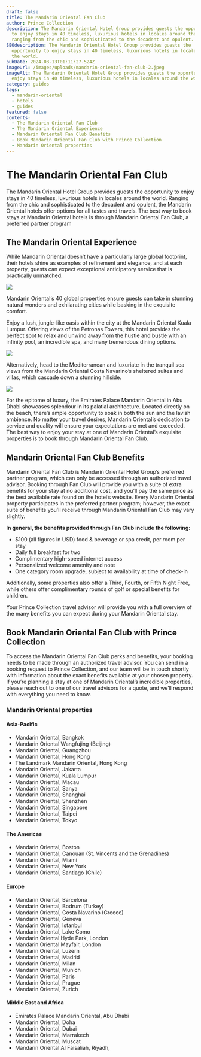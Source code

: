 ```yaml
---
draft: false
title: The Mandarin Oriental Fan Club
author: Prince Collection
description: The Mandarin Oriental Hotel Group provides guests the opportunity
  to enjoy stays in 40 timeless, luxurious hotels in locales around the world,
  ranging from the chic and sophisticated to the decadent and opulent.
SEOdescription: The Mandarin Oriental Hotel Group provides guests the
  opportunity to enjoy stays in 40 timeless, luxurious hotels in locales around
  the world.
pubDate: 2024-03-13T01:11:27.524Z
imageUrl: /images/uploads/mandarin-oriental-fan-club-2.jpeg
imageAlt: The Mandarin Oriental Hotel Group provides guests the opportunity to
  enjoy stays in 40 timeless, luxurious hotels in locales around the world.
category: guides
tags:
  - mandarin-oriental
  - hotels
  - guides
featured: false
contents:
  - The Mandarin Oriental Fan Club
  - The Mandarin Oriental Experience
  - Mandarin Oriental Fan Club Benefits
  - Book Mandarin Oriental Fan Club with Prince Collection
  - Mandarin Oriental properties
---
```

# The Mandarin Oriental Fan Club

The Mandarin Oriental Hotel Group provides guests the opportunity to enjoy stays in 40 timeless, luxurious hotels in locales around the world. Ranging from the chic and sophisticated to the decadent and opulent, the Mandarin Oriental hotels offer options for all tastes and travels. The best way to book stays at Mandarin Oriental hotels is through Mandarin Oriental Fan Club, a preferred partner program

## The Mandarin Oriental Experience

While Mandarin Oriental doesn’t have a particularly large global footprint, their hotels shine as examples of refinement and elegance, and at each property, guests can expect exceptional anticipatory service that is practically unmatched.

![](/images/uploads/mandarin-oriental-fan-club-1.jpeg)

Mandarin Oriental’s 40 global properties ensure guests can take in stunning natural wonders and exhilarating cities while basking in the exquisite comfort.

Enjoy a lush, jungle-like oasis within the city at the Mandarin Oriental Kuala Lumpur. Offering views of the Petronas Towers, this hotel provides the perfect spot to relax and unwind away from the hustle and bustle with an infinity pool, an incredible spa, and many tremendous dining options.

![](/images/uploads/mandarin-oriental-fan-club-2.jpeg)

Alternatively, head to the Mediterranean and luxuriate in the tranquil sea views from the Mandarin Oriental Costa Navarino’s sheltered suites and villas, which cascade down a stunning hillside.

![](/images/uploads/mandarin-oriental-fan-club-3.jpeg)

For the epitome of luxury, the Emirates Palace Mandarin Oriental in Abu Dhabi showcases splendour in its palatial architecture. Located directly on the beach, there’s ample opportunity to soak in both the sun and the lavish ambience. No matter your travel desires, Mandarin Oriental’s dedication to service and quality will ensure your expectations are met and exceeded. The best way to enjoy your stay at one of Mandarin Oriental’s exquisite properties is to book through Mandarin Oriental Fan Club.

## Mandarin Oriental Fan Club Benefits

Mandarin Oriental Fan Club is Mandarin Oriental Hotel Group’s preferred partner program, which can only be accessed through an authorized travel advisor. Booking through Fan Club will provide you with a suite of extra benefits for your stay at no additional cost, and you’ll pay the same price as the best available rate found on the hotel’s website. Every Mandarin Oriental property participates in the preferred partner program; however, the exact suite of benefits you’ll receive through Mandarin Oriental Fan Club may vary slightly.

**In general, the benefits provided through Fan Club include the following:**

* $100 (all figures in USD) food & beverage or spa credit, per room per stay
* Daily full breakfast for two
* Complimentary high-speed internet access
* Personalized welcome amenity and note
* One category room upgrade, subject to availability at time of check-in

Additionally, some properties also offer a Third, Fourth, or Fifth Night Free, while others offer complimentary rounds of golf or special benefits for children.

Your Prince Collection travel advisor will provide you with a full overview of the many benefits you can expect during your Mandarin Oriental stay.

## Book Mandarin Oriental Fan Club with Prince Collection

To access the Mandarin Oriental Fan Club perks and benefits, your booking needs to be made through an authorized travel advisor. You can send in a booking request to Prince Collection, and our team will be in touch shortly with information about the exact benefits available at your chosen property. If you’re planning a stay at one of Mandarin Oriental’s incredible properties, please reach out to one of our travel advisors for a quote, and we’ll respond with everything you need to know.

### **Mandarin Oriental properties**

#### **Asia-Pacific**

* Mandarin Oriental, Bangkok
* Mandarin Oriental Wangfujing (Beijing)
* Mandarin Oriental, Guangzhou
* Mandarin Oriental, Hong Kong
* The Landmark Mandarin Oriental, Hong Kong
* Mandarin Oriental, Jakarta
* Mandarin Oriental, Kuala Lumpur
* Mandarin Oriental, Macau
* Mandarin Oriental, Sanya
* Mandarin Oriental, Shanghai
* Mandarin Oriental, Shenzhen
* Mandarin Oriental, Singapore
* Mandarin Oriental, Taipei
* Mandarin Oriental, Tokyo

#### **The Americas**

* Mandarin Oriental, Boston
* Mandarin Oriental, Canouan (St. Vincents and the Grenadines)
* Mandarin Oriental, Miami
* Mandarin Oriental, New York
* Mandarin Oriental, Santiago (Chile)

#### **Europe**

* Mandarin Oriental, Barcelona
* Mandarin Oriental, Bodrum (Turkey)
* Mandarin Oriental, Costa Navarino (Greece)
* Mandarin Oriental, Geneva
* Mandarin Oriental, Istanbul
* Mandarin Oriental, Lake Como
* Mandarin Oriental Hyde Park, London
* Mandarin Oriental Mayfair, London
* Mandarin Oriental, Luzern
* Mandarin Oriental, Madrid
* Mandarin Oriental, Milan
* Mandarin Oriental, Munich
* Mandarin Oriental, Paris
* Mandarin Oriental, Prague
* Mandarin Oriental, Zurich

#### **Middle East and Africa**

* Emirates Palace Mandarin Oriental, Abu Dhabi
* Mandarin Oriental, Doha
* Mandarin Oriental, Dubai
* Mandarin Oriental, Marrakech
* Mandarin Oriental, Muscat
* Mandarin Oriental Al Faisaliah, Riyadh,
